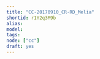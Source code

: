 ```yaml
---
title: "CC-20170910_CR-RD_Melia"
shortid: r1Y2q3M9b
alias:
model:
tags:
node: ["cc"]
draft: yes
---
```

